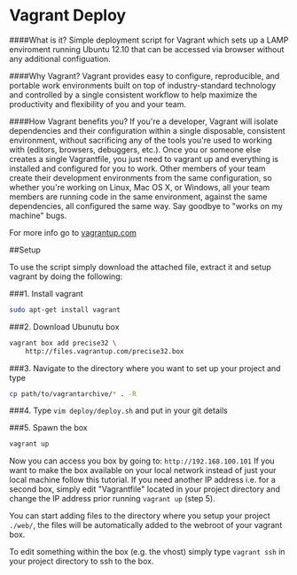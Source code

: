 Vagrant Deploy
=======

####What is it?
Simple deployment script for Vagrant which sets up a LAMP enviroment running Ubuntu 12.10 that can be accessed via browser without any additional configuation.

####Why Vagrant?
Vagrant provides easy to configure, reproducible, and portable work environments built on top of industry-standard technology and controlled by a single consistent workflow to help maximize the productivity and flexibility of you and your team.

####How Vagrant benefits you?
If you're a developer, Vagrant will isolate dependencies and their configuration within a single disposable, consistent environment, without sacrificing any of the tools you're used to working with (editors, browsers, debuggers, etc.). Once you or someone else creates a single Vagrantfile, you just need to vagrant up and everything is installed and configured for you to work. Other members of your team create their development environments from the same configuration, so whether you're working on Linux, Mac OS X, or Windows, all your team members are running code in the same environment, against the same dependencies, all configured the same way. Say goodbye to "works on my machine" bugs.

For more info go to [vagrantup.com](http://vagrantup.com)


##Setup

To use the script simply download the attached file, extract it and setup vagrant by doing the following: 

###1. Install vagrant
```sh
sudo apt-get install vagrant
```
 
###2. Download Ubunutu box
```sh
vagrant box add precise32 \
    http://files.vagrantup.com/precise32.box
```
 
###3. Navigate to the directory where you want to set up your project and type
```sh
cp path/to/vagrantarchive/* . -R
```

###4. Type `vim deploy/deploy.sh` and put in your git details

###5. Spawn the box
```sh
vagrant up
```


Now you can access you box by going to: `http://192.168.100.101`
If you want to make the box available on your local network instead of just your local machine follow this tutorial.
If you need another IP address i.e. for a second box, simply edit "Vagrantfile" located in your project directory and change the IP address prior running `vagrant up` (step 5). 

You can start adding files to the directory where you setup your project `./web/`, the files will be automatically added to the webroot of your vagrant box.

To edit something within the box (e.g. the vhost) simply type `vagrant ssh`
in your project directory to ssh to the box.
